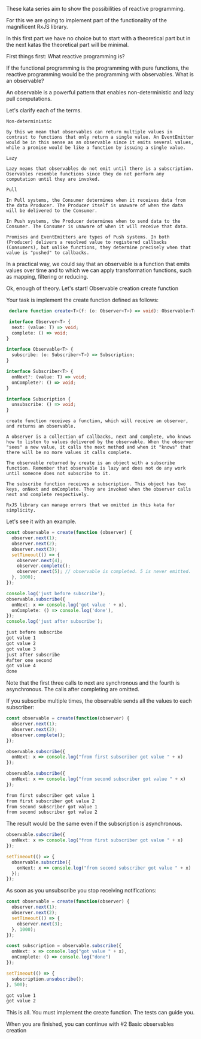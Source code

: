 These kata series aim to show the possibilities of reactive programming.

For this we are going to implement part of the functionality of the magnificent RxJS library.

In this first part we have no choice but to start with a theoretical part but in the next katas the theoretical part will be minimal.

First things first:
What reactive programming is?

If the functional programming is the programming with pure functions, the reactive programming would be the programming with observables.
What is an observable?

An observable is a powerful pattern that enables non-deterministic and lazy pull computations.

Let's clarify each of the terms.

    Non-deterministic

    By this we mean that observables can return multiple values in contrast to functions that only return a single value. An EventEmitter would be in this sense as an observable since it emits several values, while a promise would be like a function by issuing a single value.

    Lazy

    Lazy means that observables do not emit until there is a subscription. Oservables resemble functions since they do not perform any computation until they are invoked.

    Pull

    In Pull systems, the Consumer determines when it receives data from the data Producer. The Producer itself is unaware of when the data will be delivered to the Consumer.

    In Push systems, the Producer determines when to send data to the Consumer. The Consumer is unaware of when it will receive that data.

    Promises and EventEmitters are types of Push systems. In both (Producer) delivers a resolved value to registered callbacks (Consumers), but unlike functions, they determine precisely when that value is "pushed" to callbacks.

In a practical way, we could say that an observable is a function that emits values over time and to which we can apply transformation functions, such as mapping, filtering or reducing.

Ok, enough of theory. Let's start!
Observable creation
create function

Your task is implement the create function defined as follows:
```ts
 declare function create<T>(f: (o: Observer<T>) => void): Observable<T>;

 interface Observer<T> {
  next: (value: T) => void;
  complete: () => void;
}

interface Observable<T> {
  subscribe: (o: Subscriber<T>) => Subscription;
}

interface Subscriber<T> {
  onNext?: (value: T) => void;
  onComplete?: () => void;
}

interface Subscription {
  unsubscribe: () => void;
}
```
    create function receives a function, which will receive an observer, and returns an observable.

    A observer is a collection of callbacks, next and complete, who knows how to listen to values delivered by the observable. When the observer "sees" a new value, it calls the next method and when it "knows" that there will be no more values it calls complete.

    The observable returned by create is an object with a subscribe function. Remember that observable is lazy and does not do any work until someone does not subscribe to it.

    The subscribe function receives a subscription. This object has two keys, onNext and onComplete. They are invoked when the observer calls next and complete respectively.

    RxJS library can manage errors that we omitted in this kata for simplicity.

Let's see it with an example.
```ts
const observable = create(function (observer) {
  observer.next(1);
  observer.next(2);
  observer.next(3);
  setTimeout(() => {
    observer.next(4);
    observer.complete();
    observer.next(5); // observable is completed. 5 is never emitted.
  }, 1000);
});

console.log('just before subscribe');
observable.subscribe({
  onNext: x => console.log('got value ' + x),
  onComplete: () => console.log('done'),
});
console.log('just after subscribe');
```
```cmd
just before subscribe
got value 1
got value 2
got value 3
just after subscribe
#after one second
got value 4
done
```

Note that the first three calls to next are synchronous and the fourth is asynchronous. The calls after completing are omitted.

If you subscribe multiple times, the observable sends all the values to each subscriber:
```ts
const observable = create(function(observer) {
  observer.next(1);
  observer.next(2);
  observer.complete();
});

observable.subscribe({
  onNext: x => console.log("from first subscriber got value " + x)
});

observable.subscribe({
  onNext: x => console.log("from second subscriber got value " + x)
});
```
```cmd
from first subscriber got value 1
from first subscriber got value 2
from second subscriber got value 1
from second subscriber got value 2
```
The result would be the same even if the subscription is asynchronous.
```ts
observable.subscribe({
  onNext: x => console.log("from first subscriber got value " + x)
});

setTimeout(() => {
  observable.subscribe({
    onNext: x => console.log("from second subscriber got value " + x)
  });
});
```
As soon as you unsubscribe you stop receiving notifications:
```ts
const observable = create(function(observer) {
  observer.next(1);
  observer.next(2);
  setTimeout(() => {
    observer.next(3);
  }, 1000);
});

const subscription = observable.subscribe({
  onNext: x => console.log("got value " + x),
  onComplete: () => console.log("done")
});

setTimeout(() => {
  subscription.unsubscribe();
}, 500);
```
```cmd
got value 1
got value 2
```

This is all. You must implement the create function. The tests can guide you.

When you are finished, you can continue with #2 Basic observables creation
